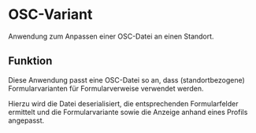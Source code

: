 # OSC-Variant

Anwendung zum Anpassen einer OSC-Datei an einen Standort.

## Funktion

Diese Anwendung passt eine OSC-Datei so an, dass (standortbezogene) Formularvarianten für Formularverweise
verwendet werden.

Hierzu wird die Datei deserialisiert, die entsprechenden Formularfelder ermittelt und die Formularvariante
sowie die Anzeige anhand eines Profils angepasst.